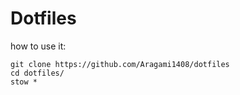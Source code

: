 # Dotfiles
how to use it:
```
git clone https://github.com/Aragami1408/dotfiles
cd dotfiles/
stow *
```
